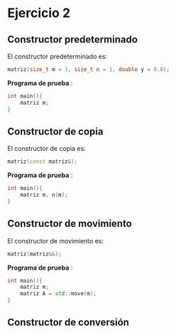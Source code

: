 # Ejercicio 2

## Constructor predeterminado 
El constructor predeterminado es: 
```C++
matriz(size_t m = 1, size_t n = 1, double y = 0.0);
```
__Programa de prueba__ :
```C++
int main(){
    matriz m;
}
```
## Constructor de copia 
El constructor de copia es: 
```C++
matriz(const matriz&);
```
__Programa de prueba__ :
```C++
int main(){
    matriz m, n(m);
}
```
## Constructor de movimiento
El constructor de movimiento es: 
```C++
matriz(matriz&&);
```
__Programa de prueba__ :
```C++
int main(){
    matriz m;
    matriz A = std::move(m);
}
```
## Constructor de conversión
